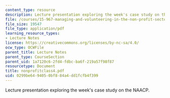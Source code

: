 ```yaml
---
content_type: resource
description: Lecture presentation exploring the week's case study on the NAACP.
file: /courses/15-967-managing-and-volunteering-in-the-non-profit-sector-spring-2005/0299be6494050bf884a4dd1fcfb4f399_nonprofitclass4.pdf
file_size: 19547
file_type: application/pdf
learning_resource_types:
- Lecture Notes
license: https://creativecommons.org/licenses/by-nc-sa/4.0/
ocw_type: OCWFile
parent_title: Lecture Notes
parent_type: CourseSection
parent_uid: 1a7120c6-2fd4-fdbc-ba6f-219a57f98f87
resourcetype: Document
title: nonprofitclass4.pdf
uid: 0299be64-9405-0bf8-84a4-dd1fcfb4f399
---
```

Lecture presentation exploring the week's case study on the NAACP.